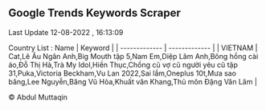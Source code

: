 

## Google Trends Keywords Scraper 
 
Last Update 12-08-2022 , 16:13:09

Country List :
 Name  | Keyword |
| ------------- | ------------- |
| VIETNAM | Cat,Lê Âu Ngân Anh,Big Mouth tập 5,Nam Em,Diệp Lâm Anh,Bông hồng cài áo,Đỗ Thị Hà,Trà My Idol,Hiền Thục,Chồng cũ vợ cũ người yêu cũ tập 31,Puka,Victoria Beckham,Vu Lan 2022,Sai lầm,Oneplus 10t,Mưa sao băng,Lee Nguyễn,Băng Vũ Hỏa,Khuất văn Khang,Thủ môn Đặng Văn Lâm |



© Abdul Muttaqin 
